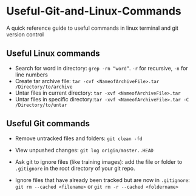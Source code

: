 # Useful-Git-and-Linux-Commands
A quick reference guide to useful commands in linux terminal and git version control

## Useful Linux commands

* Search for word in directory: `grep -rn “word”`. `-r` for recursive, `-n` for line numbers
* Create tar archive file: `tar -cvf <NameofArchiveFile>.tar /Directory/to/archive`
* Untar files in current directory: `tar -xvf <NameofArchiveFile>.tar` 
* Untar files in specific directory:`tar -xvf <NameofArchiveFile>.tar -C /Directory/to/untar`

## Useful Git commands

* Remove untracked files and folders: `git clean -fd`

* View unpushed changes: `git log origin/master..HEAD`

* Ask git to ignore files (like training images): add the file or folder to `.gitignore` in the root directory of your git repo.
* Ignore files that have already been tracked but are now in `.gitignore`: `git rm --cached <filename>` or `git rm -r --cached <foldername>`
